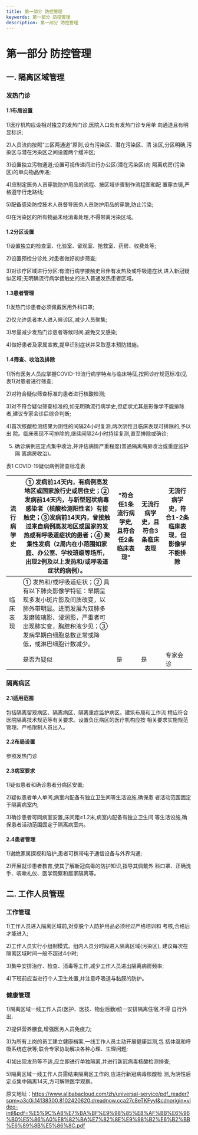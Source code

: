 ```yaml
---
title: 第一部分 防控管理
keywords: 第一部分 防控管理
description: 第一部分 防控管理
---
```


# 第一部分 防控管理
## 一. 隔离区域管理
### 发热门诊
#### 1.1布局设置
1)医疗机构应设相对独立的发热门诊,医院入口处有发热门诊专用单
向通道且有明显标识;

2)人员流向按照“三区两通道”原则,设有污染区、潜在污染区、清
洁区,分区明确,污染区与潜在污染区之间设置两个缓冲区;

3)设置独立污物通道;设置可视传递间进行办公区(潜在污染区)向
隔离病房(污染区)的单向物品传递;

4)应制定医务人员穿脱防护用品的流程、按区域步骤制作流程图和配
置穿衣镜,严格遵守行走路线;

5)配备感染防控技术人员督导医务人员防护用品的穿脱,防止污染;

6)在污染区的所有物品未经消毒处理,不得带离污染区域。

#### 1.2分区设置
1)设置独立的检查室、化验室、留观室、抢救室、药房、收费处等;

2)设置预检分诊处,对患者做好初步筛查;

3)对诊疗区域进行分区:有流行病学接触史且伴有发热及或呼吸道症状,进入新冠疑似区域;无明确流行病学接触史的进入普通发热患者区域。

#### 1.3患者管理

1)发热门诊患者必须佩戴医用外科口罩;

2)仅允许患者本人进入候诊区,减少人员聚集;

3)尽量减少发热门诊患者等候时间,避免交叉感染;

4)做好患者及家属宣教,提早识别症状并采取基本预防措施。

#### 1.4筛查、收治及排除
1)所有医务人员应掌握COVID-19流行病学特点与临床特征,按照诊疗规范标准(见
表1)对患者进行筛查;

2)对符合疑似筛查标准的患者进行核酸检测;

3)对不符合疑似筛查标准的,如无明确流行病学史,但症状尤其是影像学不能排除
者,建议专家会诊后综合判断;

4)首次核酸检测结果为阴性的间隔24小时复测,两次阴性且临床表现可排除的,予以出
院。临床表现不可排除的,继续间隔24小时持续复测,直至排除或确诊;

5) 确诊病例应定点集中收治,并评估病情严重程度(普通隔离病房收治或重症监护隔
离病房收治)。

表1 COVID-19疑似病例筛查标准表



| 流行病学史 | ① 发病前14天内，有病例高发地区或国家旅行史或居住史；②发病前14天内，与新型冠状病毒感染者（核酸检测阳性者）有接触史；③发病前14天内，曾接触过来自病例高发地区或国家的发热或有呼吸道症状的患者；④ 聚集性发病（2周内在小范围如家庭、办公室、学校班级等场所，出现2例及以上发热和/或呼吸道症状的病例）。 | "符合任1条流行病学史,且符合任2条临床表现﻿" | 无流行病学史，且符合3条临床表现 | 无流行病学史，符合1\-2条临床表现，但影像学不能排除 |
|-------|----------------------------------------------------------------------------------------------------------------------------------------------------------|--------------------------|------------------|-----------------------------|
| 临床表现  | ① 发热和/或呼吸道症状；② 具有以下肺炎影像学特征：早期呈现多发小斑片影及间质改变，以肺外带明显。进而发展为双肺多发磨玻璃影、浸润影，严重者可出现肺实变，胸腔积液少见；③ 发病早期白细胞总数正常或降低，或淋巴细胞计数减少。                                         |                          |                  |                             |
|       | 是否为疑似                                                                                                                                                    | 是                        | 是                | 专家会诊                        |


### 隔离病区

#### 2.1适用范围
包括隔离留观病区、隔离病区、隔离重症监护病区。建筑布局和工作流
程应符合医院隔离技术规范等有关要求。设置负压病区的医疗机构应按
相关要求实施规范管理。严格限制人员出入。
#### 2.2布局设置
参照发热门诊
#### 2.3病室要求
1)疑似患者和确诊患者分病区安置;

2)疑似患者单人单间,病室内配备有独立卫生间等生活设施,确保患
者活动范围固定于隔离病室内;

3)确诊患者可同病室安置,床间距≥1.2米,病室内配备有独立卫生间
等生活设施,确保患者活动范围固定于隔离病室内。

#### 2.4患者管理
1)谢绝家属探视和陪护,患者可携带电子通信设备与外界沟通;

2)开展就诊患者教育,使其了解新冠病毒的防护知识,指导其佩戴外
科口罩、正确洗手、咳嗽礼仪、医学观察和居家隔离等。


## 二. 工作人员管理
### 工作管理
1)工作人员进入隔离区域前,对穿脱个人防护用品必须经过严格培训和
考核,合格后才能进入;

2)工作人员实行小组制模式。组内人员分时段进入隔离区域(污染区),
建议每次在隔离区域时间一般不超过4小时;

3)集中安排治疗、检查、消毒等工作,减少工作人员进出隔离病房频率;

4)下班前应当进行个人卫生处置,并注意呼吸道与黏膜的防护。

### 健康管理
1)隔离区域一线工作人员(医护、医技、物业后勤)统一安排隔离住宿,不得
自行外出;

2)提供营养膳食,增强医务人员免疫力;

3)为所有上岗的员工建立健康档案,一线工作人员主动开展健康监测,包
括体温和呼吸系统症状等;联合专家协助解决各种心理、生理问题;

4)如出现发热等不适,应立即进行单独隔离,并进行新冠病毒核酸检测排查;

5)隔离区域一线工作人员需结束隔离区工作的,应进行新冠病毒核酸检
测,为阴性后定点集中隔离14天,方可解除医学观察。








原文地址：https://www.alibabacloud.com/zh/universal-service/pdf_reader?spm=a3c0i.14138300.8102420620.dreadnow.cca27c8eTKFyyl&cdnorigin=video-intl&pdf=%E5%9C%A8%E7%BA%BF%E9%98%85%E8%AF%BB%E6%96%B0%E5%86%A0%E8%82%BA%E7%82%8E%E9%98%B2%E6%B2%BB%E6%89%8B%E5%86%8C.pdf
